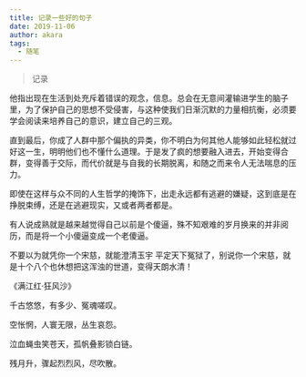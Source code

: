 ```yaml
---
title: 记录一些好的句子
date: 2019-11-06
author: akara
tags: 
  - 随笔
---
```

> 记录

他指出现在生活到处充斥着错误的观念，信息。总会在无意间灌输进学生的脑子里，为了保护自己的思想不受侵害，与这种使我们日渐沉默的力量相抗衡，必须要学会阅读来培养自己的意识，建立自己的三观。



直到最后，你成了人群中那个偏执的异类，你不明白为何其他人能够如此轻松就过好这一生，明明他们也不懂什么道理。于是发了疯的想要融入进去，开始变得合群，变得善于交际，而代价就是与自我的长期脱离，和随之而来令人无法喘息的压力。



即使在这样与众不同的人生哲学的掩饰下，出走永远都有逃避的嫌疑，这到底是在挣脱束缚，还是在逃避现实，又或者两者都是。



有人说成熟就是越来越觉得自己以前是个傻逼，殊不知艰难的岁月换来的并非阅历，而是将一个小傻逼变成一个老傻逼。



不要以为就凭你一个宋慈，就能澄清玉宇 平定天下冤狱了，别说你一个宋慈，就是十个八个也休想把这浑浊的世道，变得天朗水清！



《满江红·狂风沙》

千古悠悠，有多少、冤魂嗟叹。

空怅惘，人寰无限，丛生哀怨。

泣血蝇虫笑苍天，孤帆叠影锁白链。

残月升，骤起烈烈风，尽吹散。
